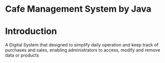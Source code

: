 # Cafe Management System by Java

# Introduction
A Digital System that designed to simplify daily operation and keep track of purchases and sales, enabling administrators to access, modify and remove data or products
